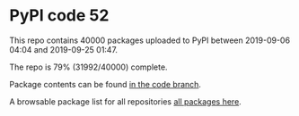 # PyPI code 52

This repo contains 40000 packages uploaded to PyPI between 
2019-09-06 04:04 and 2019-09-25 01:47.

The repo is 79% (31992/40000) complete.

Package contents can be found [in the code branch](https://github.com/pypi-data/pypi-mirror-52/tree/code/packages).

A browsable package list for all repositories [all packages here](https://pypi-data.github.io/website/repositories/pypi-mirror-52).


